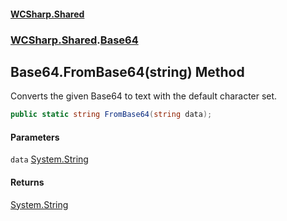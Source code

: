 #### [WCSharp\.Shared](README.md 'README')
### [WCSharp\.Shared](WCSharp.Shared.md 'WCSharp\.Shared').[Base64](WCSharp.Shared.Base64.md 'WCSharp\.Shared\.Base64')

## Base64\.FromBase64\(string\) Method

Converts the given Base64 to text with the default character set\.

```csharp
public static string FromBase64(string data);
```
#### Parameters

<a name='WCSharp.Shared.Base64.FromBase64(string).data'></a>

`data` [System\.String](https://learn.microsoft.com/en-us/dotnet/api/system.string 'System\.String')

#### Returns
[System\.String](https://learn.microsoft.com/en-us/dotnet/api/system.string 'System\.String')